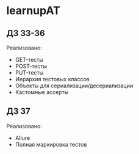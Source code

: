 # learnupAT

## ДЗ 33-36

<p>Реализовано:</p>
<ul>
    <li>GET-тесты</li>
    <li>POST-тесты</li>
    <li>PUT-тесты</li>
    <li>Иерархия тестовых классов</li>
    <li>Объекты для сериализации/десериализации</li>
    <li>Кастомные ассерты</li>
</ul>

## ДЗ 37

<p>Реализовано:</p>
<ul>
    <li>Allure</li>
    <li>Полная маркировка тестов</li>
</ul>